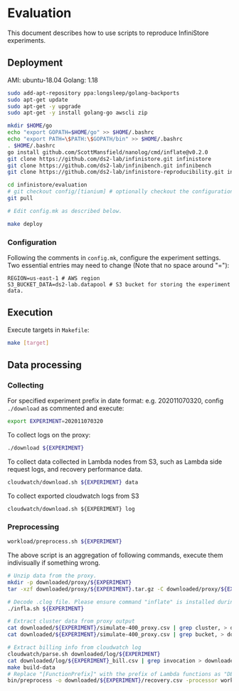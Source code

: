 # Evaluation

This document describes how to use scripts to reproduce InfiniStore experiments.

## Deployment

AMI: ubuntu-18.04
Golang: 1.18

~~~bash
sudo add-apt-repository ppa:longsleep/golang-backports
sudo apt-get update
sudo apt-get -y upgrade
sudo apt-get -y install golang-go awscli zip

mkdir $HOME/go
echo "export GOPATH=$HOME/go" >> $HOME/.bashrc
echo "export PATH=\$PATH:\$GOPATH/bin" >> $HOME/.bashrc
. $HOME/.bashrc
go install github.com/ScottMansfield/nanolog/cmd/inflate@v0.2.0
git clone https://github.com/ds2-lab/infinistore.git infinistore
git clone https://github.com/ds2-lab/infinibench.git infinibench
git clone https://github.com/ds2-lab/infinistore-reproducibility.git infinistore-reproducibility

cd infinistore/evaluation
# git checkout config/[tianium] # optionally checkout the configuration branch
git pull

# Edit config.mk as described below.

make deploy
~~~

### Configuration

Following the comments in `config.mk`, configure the experiment settings. Two essential entries may need to change (Note that no space around "="):
```shell
REGION=us-east-1 # AWS region
S3_BUCKET_DATA=ds2-lab.datapool # S3 bucket for storing the experiment data.
```

## Execution

Execute targets in `Makefile`:
```bash
make [target]
```

## Data processing

### Collecting

For specified experiment prefix in date format: e.g. 202011070320, config `./download` as commented and execute:

~~~bash
export EXPERIMENT=202011070320
~~~

To collect logs on the proxy:

~~~bash
./download ${EXPERIMENT}
~~~

To collect data collected in Lambda nodes from S3, such as Lambda side request logs, and recovery performance data.

~~~bash
cloudwatch/download.sh ${EXPERIMENT} data
~~~

To collect exported cloudwatch logs from S3

~~~
cloudwatch/download.sh ${EXPERIMENT} log
~~~

### Preprocessing

~~~bash
workload/preprocess.sh ${EXPERIMENT}
~~~

The above script is an aggregation of following commands, execute them indivisually if something wrong.

~~~bash
# Unzip data from the proxy.
mkdir -p downloaded/proxy/${EXPERIMENT}
tar -xzf downloaded/proxy/${EXPERIMENT}.tar.gz -C downloaded/proxy/${EXPERIMENT}/

# Decode .clog file. Please ensure command "inflate" is installed during deployment.
./infla.sh ${EXPERIMENT}

# Extract cluster data from proxy output
cat downloaded/${EXPERIMENT}/simulate-400_proxy.csv | grep cluster, > downloaded/${EXPERIMENT}/cluster.csv
cat downloaded/${EXPERIMENT}/simulate-400_proxy.csv | grep bucket, > downloaded/${EXPERIMENT}/bucket.csv

# Extract billing info from cloudwatch log
cloudwatch/parse.sh downloaded/log/${EXPERIMENT}
cat downloaded/log/${EXPERIMENT}_bill.csv | grep invocation > downloaded/${EXPERIMENT}/bill.csv
make build-data
# Replace "[FunctionPrefix]" with the prefix of Lambda functions as "DEPLOY_PREFIX" or "--prefix" on executing deploy/create_function.sh.
bin/preprocess -o downloaded/${EXPERIMENT}/recovery.csv -processor workload -fprefix [FunctionPrefix] downloaded/data/${EXPERIMENT}
~~~